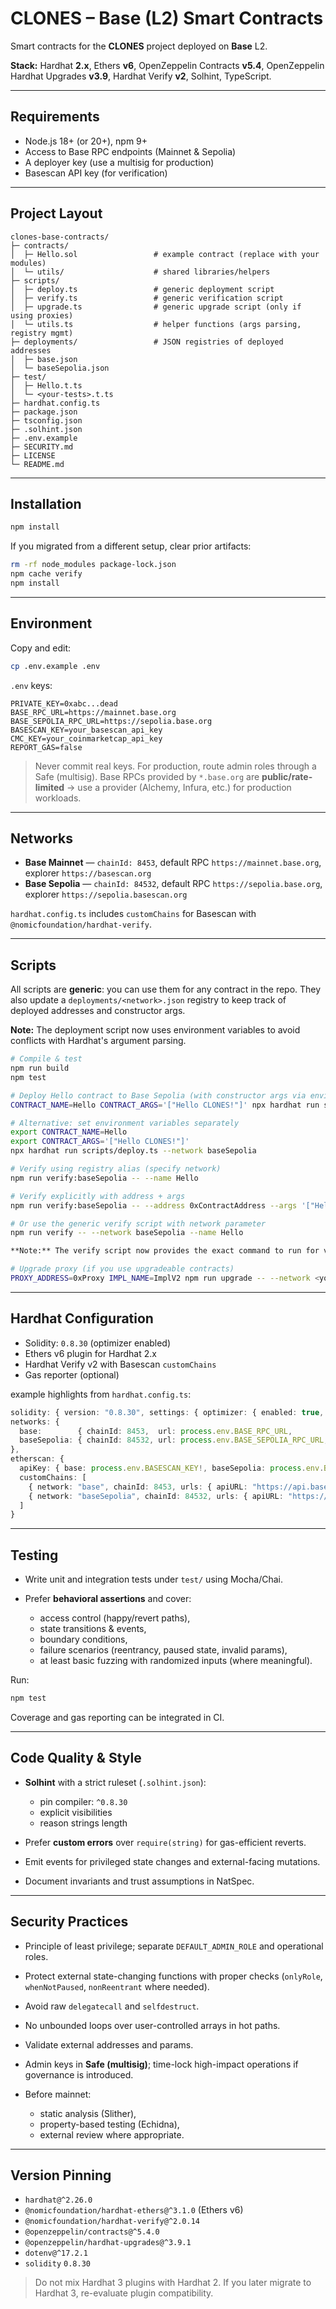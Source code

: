 # CLONES – Base (L2) Smart Contracts

Smart contracts for the **CLONES** project deployed on **Base** L2.

**Stack:** Hardhat **2.x**, Ethers **v6**, OpenZeppelin Contracts **v5.4**, OpenZeppelin Hardhat Upgrades **v3.9**, Hardhat Verify **v2**, Solhint, TypeScript.

---

## Requirements

* Node.js 18+ (or 20+), npm 9+
* Access to Base RPC endpoints (Mainnet & Sepolia)
* A deployer key (use a multisig for production)
* Basescan API key (for verification)

---

## Project Layout

```
clones-base-contracts/
├─ contracts/
│  ├─ Hello.sol                 # example contract (replace with your modules)
│  └─ utils/                    # shared libraries/helpers
├─ scripts/
│  ├─ deploy.ts                 # generic deployment script
│  ├─ verify.ts                 # generic verification script
│  ├─ upgrade.ts                # generic upgrade script (only if using proxies)
│  └─ utils.ts                  # helper functions (args parsing, registry mgmt)
├─ deployments/                 # JSON registries of deployed addresses
│  ├─ base.json
│  └─ baseSepolia.json
├─ test/
│  ├─ Hello.t.ts
│  └─ <your-tests>.t.ts
├─ hardhat.config.ts
├─ package.json
├─ tsconfig.json
├─ .solhint.json
├─ .env.example
├─ SECURITY.md
├─ LICENSE
└─ README.md
```

---

## Installation

```bash
npm install
```

If you migrated from a different setup, clear prior artifacts:

```bash
rm -rf node_modules package-lock.json
npm cache verify
npm install
```

---

## Environment

Copy and edit:

```bash
cp .env.example .env
```

`.env` keys:

```
PRIVATE_KEY=0xabc...dead
BASE_RPC_URL=https://mainnet.base.org
BASE_SEPOLIA_RPC_URL=https://sepolia.base.org
BASESCAN_KEY=your_basescan_api_key
CMC_KEY=your_coinmarketcap_api_key
REPORT_GAS=false
```

> Never commit real keys. For production, route admin roles through a Safe (multisig).
> Base RPCs provided by `*.base.org` are **public/rate-limited** → use a provider (Alchemy, Infura, etc.) for production workloads.

---

## Networks

* **Base Mainnet** — `chainId: 8453`, default RPC `https://mainnet.base.org`, explorer `https://basescan.org`
* **Base Sepolia** — `chainId: 84532`, default RPC `https://sepolia.base.org`, explorer `https://sepolia.basescan.org`

`hardhat.config.ts` includes `customChains` for Basescan with `@nomicfoundation/hardhat-verify`.

---

## Scripts

All scripts are **generic**: you can use them for any contract in the repo.
They also update a `deployments/<network>.json` registry to keep track of deployed addresses and constructor args.

**Note:** The deployment script now uses environment variables to avoid conflicts with Hardhat's argument parsing.

```bash
# Compile & test
npm run build
npm test

# Deploy Hello contract to Base Sepolia (with constructor args via environment variables)
CONTRACT_NAME=Hello CONTRACT_ARGS='["Hello CLONES!"]' npx hardhat run scripts/deploy.ts --network baseSepolia

# Alternative: set environment variables separately
export CONTRACT_NAME=Hello
export CONTRACT_ARGS='["Hello CLONES!"]'
npx hardhat run scripts/deploy.ts --network baseSepolia

# Verify using registry alias (specify network)
npm run verify:baseSepolia -- --name Hello

# Verify explicitly with address + args
npm run verify:baseSepolia -- --address 0xContractAddress --args '["Hello CLONES!"]'

# Or use the generic verify script with network parameter
npm run verify -- --network baseSepolia --name Hello

**Note:** The verify script now provides the exact command to run for verification since it can't execute Hardhat's verify task directly.

# Upgrade proxy (if you use upgradeable contracts)
PROXY_ADDRESS=0xProxy IMPL_NAME=ImplV2 npm run upgrade -- --network <your-network>
```

---

## Hardhat Configuration

* Solidity: `0.8.30` (optimizer enabled)
* Ethers v6 plugin for Hardhat 2.x
* Hardhat Verify v2 with Basescan `customChains`
* Gas reporter (optional)

example highlights from `hardhat.config.ts`:

```ts
solidity: { version: "0.8.30", settings: { optimizer: { enabled: true, runs: 600 } } },
networks: {
  base:        { chainId: 8453,  url: process.env.BASE_RPC_URL,        accounts: [process.env.PRIVATE_KEY!] },
  baseSepolia: { chainId: 84532, url: process.env.BASE_SEPOLIA_RPC_URL, accounts: [process.env.PRIVATE_KEY!] }
},
etherscan: {
  apiKey: { base: process.env.BASESCAN_KEY!, baseSepolia: process.env.BASESCAN_KEY! },
  customChains: [
    { network: "base", chainId: 8453, urls: { apiURL: "https://api.basescan.org/api", browserURL: "https://basescan.org" } },
    { network: "baseSepolia", chainId: 84532, urls: { apiURL: "https://api-sepolia.basescan.org/api", browserURL: "https://sepolia.basescan.org" } }
  ]
}
```

---

## Testing

* Write unit and integration tests under `test/` using Mocha/Chai.
* Prefer **behavioral assertions** and cover:

  * access control (happy/revert paths),
  * state transitions & events,
  * boundary conditions,
  * failure scenarios (reentrancy, paused state, invalid params),
  * at least basic fuzzing with randomized inputs (where meaningful).

Run:

```bash
npm test
```

Coverage and gas reporting can be integrated in CI.

---

## Code Quality & Style

* **Solhint** with a strict ruleset (`.solhint.json`):

  * pin compiler: `^0.8.30`
  * explicit visibilities
  * reason strings length
* Prefer **custom errors** over `require(string)` for gas-efficient reverts.
* Emit events for privileged state changes and external-facing mutations.
* Document invariants and trust assumptions in NatSpec.

---

## Security Practices

* Principle of least privilege; separate `DEFAULT_ADMIN_ROLE` and operational roles.
* Protect external state-changing functions with proper checks (`onlyRole`, `whenNotPaused`, `nonReentrant` where needed).
* Avoid raw `delegatecall` and `selfdestruct`.
* No unbounded loops over user-controlled arrays in hot paths.
* Validate external addresses and params.
* Admin keys in **Safe (multisig)**; time-lock high-impact operations if governance is introduced.
* Before mainnet:

  * static analysis (Slither),
  * property-based testing (Echidna),
  * external review where appropriate.

---

## Version Pinning

* `hardhat@^2.26.0`
* `@nomicfoundation/hardhat-ethers@^3.1.0` (Ethers v6)
* `@nomicfoundation/hardhat-verify@^2.0.14`
* `@openzeppelin/contracts@^5.4.0`
* `@openzeppelin/hardhat-upgrades@^3.9.1`
* `dotenv@^17.2.1`
* `solidity` `0.8.30`

> Do not mix Hardhat 3 plugins with Hardhat 2. If you later migrate to Hardhat 3, re-evaluate plugin compatibility.
